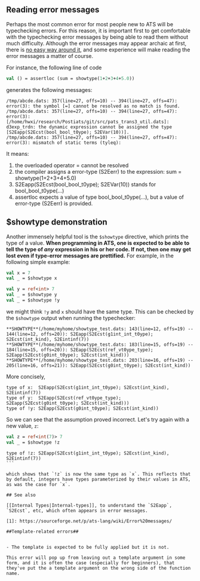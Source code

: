 ## Reading error messages
Perhaps the most common error for most people new to ATS will be typechecking errors. 
For this reason, it is important first to get comfortable with the typechecking error messages by being able to read them without much difficulty. Although the error messages may appear archaic at first, there is [no easy way around it](https://groups.google.com/d/msg/ats-lang-users/-zsdyZWglRs/SUZt89SjYNcJ), and some experience will make reading the error messages a matter of course.

For instance, the following line of code

```ocaml
val () = assertloc (sum = showtype(1+2+3+4+5.0))
```

generates the following messages:

```
/tmp/abcde.dats: 357(line=27, offs=10) -- 394(line=27, offs=47): error(3): the symbol [=] cannot be resolved as no match is found.
/tmp/abcde.dats: 357(line=27, offs=10) -- 394(line=27, offs=47): error(3): [/home/hwxi/research/Postiats/git/src/pats_trans3_util.dats]: d3exp_trdn: the dynamic expression cannot be assigned the type [S2Eapp(S2Ecst(bool_bool_t0ype); S2EVar(10))].
/tmp/abcde.dats: 357(line=27, offs=10) -- 394(line=27, offs=47): error(3): mismatch of static terms (tyleq):
```

It means:

1. the overloaded operator = cannot be resolved
2. the compiler assigns a error-type (S2Eerr) to the expression: sum = showtype(1+2+3+4+5.0)
3. S2Eapp(S2Ecst(bool_bool_t0ype); S2EVar(10)) stands for bool_bool_t0ype(...)
4. assertloc expects a value of type bool_bool_t0ype(...), but a value of error-type (S2Eerr) is provided.


## $showtype demonstration
Another immensely helpful tool is the `$showtype` directive, which prints the type of a value. **When programming in ATS, one is expected to be able to tell the type
of *any* expression in his or her code. If not, then one may get lost even
if type-error messages are prettified.**  For example, in the following simple example:

```ocaml
val x = 7
val _ = $showtype x

val y = ref<int> 7
val _ = $showtype y
val _ = $showtype !y
```
we might think `!y` and `x` should have the same type. This can be checked by the `$showtype` output when running the typechecker:

    **SHOWTYPE**(/home/myhome/showtype_test.dats: 143(line=12, offs=19) -- 144(line=12, offs=20)): S2Eapp(S2Ecst(g1int_int_t0ype); S2Ecst(int_kind), S2Eintinf(7))
    **SHOWTYPE**(/home/myhome/showtype_test.dats: 183(line=15, offs=19) -- 184(line=15, offs=20)): S2Eapp(S2Ecst(ref_vt0ype_type); S2Eapp(S2Ecst(g0int_t0ype); S2Ecst(int_kind)))
    **SHOWTYPE**(/home/myhome/showtype_test.dats: 203(line=16, offs=19) -- 205(line=16, offs=21)): S2Eapp(S2Ecst(g0int_t0ype); S2Ecst(int_kind))


More concisely, 

```
type of x:  S2Eapp(S2Ecst(g1int_int_t0ype); S2Ecst(int_kind), S2Eintinf(7))
type of y:  S2Eapp(S2Ecst(ref_vt0ype_type); S2Eapp(S2Ecst(g0int_t0ype); S2Ecst(int_kind)))
type of !y: S2Eapp(S2Ecst(g0int_t0ype); S2Ecst(int_kind))
```

So we can see that the assumption proved incorrect. Let's try again with a new value, `z`:

```ocaml
val z = ref<int(7)> 7
val _ = $showtype !z
````

````
type of !z: S2Eapp(S2Ecst(g1int_int_t0ype); S2Ecst(int_kind), S2Eintinf(7))
```

which shows that `!z` is now the same type as `x`. This reflects that by default, integers have types parameterized by their values in ATS, as was the case for `x`.

## See also

[[Internal Types|Internal-types]], to understand the `S2Eapp`, `S2Ecst`, etc, which often appears in error messages.

[1]: https://sourceforge.net/p/ats-lang/wiki/Error%20messages/

##Template-related errors##


- The template is expected to be fully applied but it is not.

This error will pop up from leaving out a template argument in some form, and it is often the case (especially for beginners), that they've put the a template argument on the wrong side of the function name.